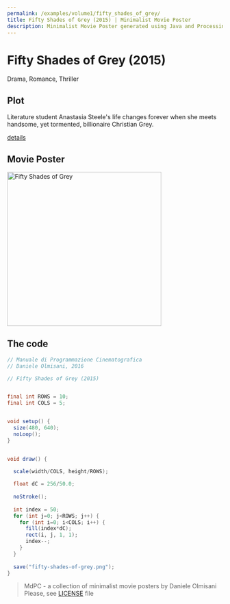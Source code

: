 ```yaml
---
permalink: /examples/volume1/fifty_shades_of_grey/
title: Fifty Shades of Grey (2015) | Minimalist Movie Poster
description: Minimalist Movie Poster generated using Java and Processing.
---
```


# Fifty Shades of Grey (2015)

Drama, Romance, Thriller

## Plot
Literature student Anastasia Steele's life changes forever when she meets handsome, yet tormented, billionaire Christian Grey.

[details](https://www.imdb.com/title/tt2322441/)

## Movie Poster
<img src="fifty-shades-of-grey.png"  width="360px" title="Fifty Shades of Grey">


## The code
```java
// Manuale di Programmazione Cinematografica
// Daniele Olmisani, 2016

// Fifty Shades of Grey (2015)


final int ROWS = 10;
final int COLS = 5;


void setup() {
  size(480, 640);
  noLoop();
}


void draw() {
  
  scale(width/COLS, height/ROWS);

  float dC = 256/50.0;
  
  noStroke();
  
  int index = 50;
  for (int j=0; j<ROWS; j++) {
    for (int i=0; i<COLS; i++) {
      fill(index*dC);
      rect(i, j, 1, 1);
      index--;
    }
  }
  
  save("fifty-shades-of-grey.png"); 
}

```

> MdPC - a collection of minimalist movie posters
> by Daniele Olmisani
> Please, see [LICENSE](../../../LICENSE) file
